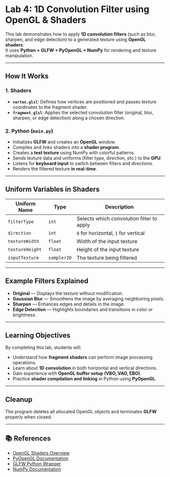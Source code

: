 # Lab 4: 1D Convolution Filter using OpenGL & Shaders

This lab demonstrates how to apply **1D convolution filters** (such as blur, sharpen, and edge detection) to a generated texture using **OpenGL shaders**.  
It uses **Python + GLFW + PyOpenGL + NumPy** for rendering and texture manipulation.

---
## How It Works

### 1. **Shaders**

- **`vertex.glsl`**: Defines how vertices are positioned and passes texture coordinates to the fragment shader.  
- **`fragment.glsl`**: Applies the selected convolution filter (original, blur, sharpen, or edge detection) along a chosen direction.

### 2. **Python (`main.py`)**

- Initializes **GLFW** and creates an **OpenGL** window.  
- Compiles and links shaders into a **shader program**.  
- Creates a **test texture** using NumPy with colorful patterns.  
- Sends texture data and uniforms (filter type, direction, etc.) to the **GPU**.  
- Listens for **keyboard input** to switch between filters and directions.  
- Renders the filtered texture **in real-time**.

---

## Uniform Variables in Shaders

| **Uniform Name** | **Type** | **Description** |
|------------------|----------|-----------------|
| `filterType`     | `int`    | Selects which convolution filter to apply |
| `direction`      | `int`    | `0` for horizontal, `1` for vertical |
| `textureWidth`   | `float`  | Width of the input texture |
| `textureHeight`  | `float`  | Height of the input texture |
| `inputTexture`   | `sampler2D` | The texture being filtered |

---

## Example Filters Explained

- **Original** — Displays the texture without modification.  
- **Gaussian Blur** — Smoothens the image by averaging neighboring pixels.  
- **Sharpen** — Enhances edges and details in the image.  
- **Edge Detection** — Highlights boundaries and transitions in color or brightness.

---

## Learning Objectives

By completing this lab, students will:

- Understand how **fragment shaders** can perform image processing operations.  
- Learn about **1D convolution** in both horizontal and vertical directions.  
- Gain experience with **OpenGL buffer setup (VBO, VAO, EBO)**.  
- Practice **shader compilation and linking** in Python using **PyOpenGL**.

---

## Cleanup

The program deletes all allocated OpenGL objects and terminates **GLFW** properly when closed.

---

## 📚 References

- [OpenGL Shaders Overview](https://www.khronos.org/opengl/wiki/OpenGL_Shading_Language)  
- [PyOpenGL Documentation](http://pyopengl.sourceforge.net/documentation/)  
- [GLFW Python Wrapper](https://pypi.org/project/glfw/)  
- [NumPy Documentation](https://numpy.org/doc/)
